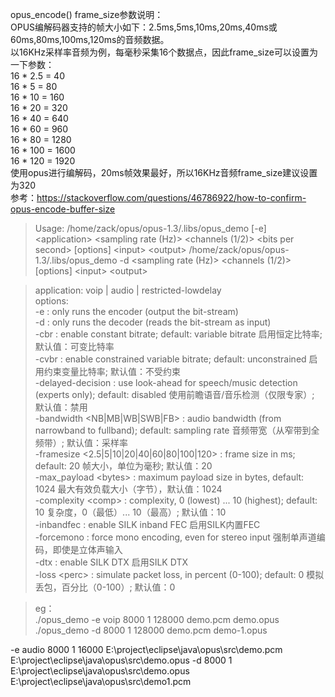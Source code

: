 opus_encode() frame_size参数说明：  
OPUS编解码器支持的帧大小如下：2.5ms,5ms,10ms,20ms,40ms或60ms,80ms,100ms,120ms的音频数据。  
以16KHz采样率音频为例，每毫秒采集16个数据点，因此frame_size可以设置为一下参数：  
16 * 2.5 = 40  
16 * 5 = 80  
16 * 10 = 160  
16 * 20 = 320  
16 * 40 = 640  
16 * 60 = 960  
16 * 80 = 1280    
16 * 100 = 1600  
16 * 120 = 1920  
使用opus进行编解码，20ms帧效果最好，所以16KHz音频frame_size建议设置为320  
参考：https://stackoverflow.com/questions/46786922/how-to-confirm-opus-encode-buffer-size  


>Usage: /home/zack/opus/opus-1.3/.libs/opus_demo [-e] &lt;application&gt; &lt;sampling rate (Hz)&gt; &lt;channels (1/2)&gt; &lt;bits per second&gt;  [options] &lt;input&gt; &lt;output&gt;
       /home/zack/opus/opus-1.3/.libs/opus_demo -d &lt;sampling rate (Hz)&gt; &lt;channels (1/2)&gt; [options] &lt;input&gt; &lt;output&gt;

>application: voip | audio | restricted-lowdelay  
options:  
-e                   : only runs the encoder (output the bit-stream)  
-d                   : only runs the decoder (reads the bit-stream as input)  
-cbr                 : enable constant bitrate; default: variable bitrate  启用恒定比特率; 默认值：可变比特率   
-cvbr                : enable constrained variable bitrate; default: unconstrained 启用约束变量比特率; 默认值：不受约束  
-delayed-decision    : use look-ahead for speech/music detection (experts only); default: disabled  使用前瞻语音/音乐检测（仅限专家）; 默认值：禁用  
-bandwidth &lt;NB|MB|WB|SWB|FB&gt; : audio bandwidth (from narrowband to fullband); default: sampling rate  音频带宽（从窄带到全频带）; 默认值：采样率  
-framesize &lt;2.5|5|10|20|40|60|80|100|120&gt; : frame size in ms; default: 20  帧大小，单位为毫秒; 默认值：20  
-max_payload &lt;bytes&gt; : maximum payload size in bytes, default: 1024  最大有效负载大小（字节），默认值：1024  
-complexity &lt;comp&gt;   : complexity, 0 (lowest) ... 10 (highest); default: 10  复杂度，0（最低）... 10（最高）; 默认值：10  
-inbandfec           : enable SILK inband FEC 启用SILK内置FEC  
-forcemono           : force mono encoding, even for stereo input  强制单声道编码，即使是立体声输入  
-dtx                 : enable SILK DTX  启用SILK DTX  
-loss &lt;perc&gt;   : simulate packet loss, in percent (0-100); default: 0  模拟丢包，百分比（0-100）; 默认值：0  

>eg：  
./opus_demo -e voip 8000 1 128000 demo.pcm demo.opus  
./opus_demo -d 8000 1 128000 demo.pcm demo-1.opus  

-e audio 8000 1 16000 E:\project\eclipse\java\opus\src\demo.pcm E:\project\eclipse\java\opus\src\demo.opus
-d 8000 1 E:\project\eclipse\java\opus\src\demo.opus E:\project\eclipse\java\opus\src\demo1.pcm
